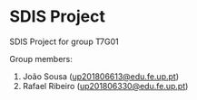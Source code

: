 # SDIS Project

SDIS Project for group T7G01

Group members:

1. João Sousa (up201806613@edu.fe.up.pt)
2. Rafael Ribeiro (up201806330@edu.fe.up.pt)